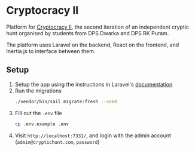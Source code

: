 # Cryptocracy II

Platform for [Cryptocracy II](https://cryptichunt.com), the second iteration of an independent cryptic hunt organised by students from DPS Dwarka and DPS RK Puram.

The platform uses Laravel on the backend, React on the frontend, and Inertia.js to interface between them.

## Setup

1. Setup the app using the instructions in Laravel's [documentation](https://laravel.com/docs/8.x#your-first-laravel-project)
2. Run the migrations
   ```sh
   ./vendor/bin/sail migrate:fresh --seed
   ```
3. Fill out the `.env` file
   ```sh
   cp .env.example .env
   ```
4. Visit `http://localhost:7331/`, and login with the admin account (`admin@cryptichunt.com`, `password`)
